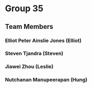 # Group 35 

## Team Members

### Elliot Peter Ainslie Jones (Elliot)
### Steven Tjandra (Steven)
### Jiawei Zhou (Leslie)
### Nutchanan Manupeerapan (Hung)